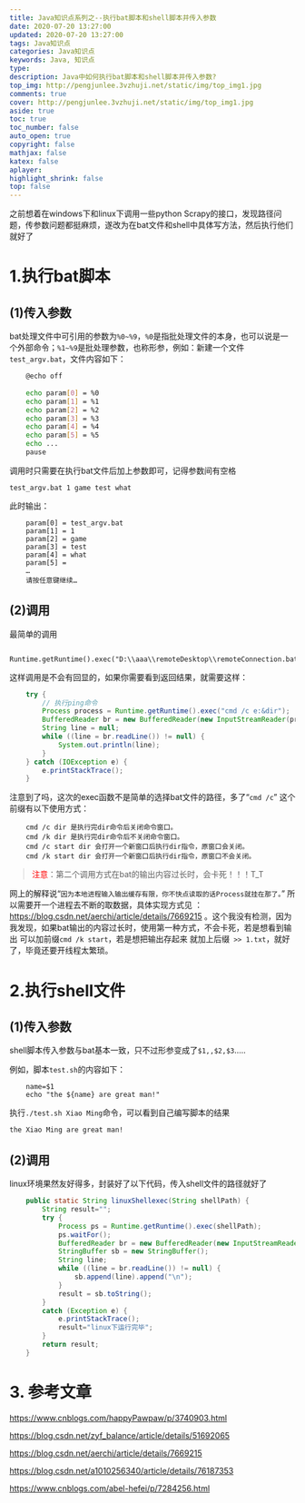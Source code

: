 ```yaml
---
title: Java知识点系列之--执行bat脚本和shell脚本并传入参数
date: 2020-07-20 13:27:00
updated: 2020-07-20 13:27:00
tags: Java知识点
categories: Java知识点
keywords: Java, 知识点
type: 
description: Java中如何执行bat脚本和shell脚本并传入参数?
top_img: http://pengjunlee.3vzhuji.net/static/img/top_img1.jpg
comments: true
cover: http://pengjunlee.3vzhuji.net/static/img/top_img1.jpg
aside: true
toc: true
toc_number: false
auto_open: true
copyright: false
mathjax: false
katex: false
aplayer:
highlight_shrink: false
top: false
---
```

之前想着在windows下和linux下调用一些python Scrapy的接口，发现路径问题，传参数问题都挺麻烦，遂改为在bat文件和shell中具体写方法，然后执行他们就好了

# 1.执行bat脚本
## (1)传入参数
bat处理文件中可引用的参数为`%0~%9`，`%0`是指批处理文件的本身，也可以说是一个外部命令；`%1~%9`是批处理参数，也称形参，例如：新建一个文件`test_argv.bat`，文件内容如下： 
```Bash
	@echo off
	 
	echo param[0] = %0
	echo param[1] = %1
	echo param[2] = %2
	echo param[3] = %3
	echo param[4] = %4
	echo param[5] = %5
	echo ...
	pause
```
调用时只需要在执行bat文件后加上参数即可，记得参数间有空格
```
test_argv.bat 1 game test what
```
此时输出：
```
	param[0] = test_argv.bat 
	param[1] = 1 
	param[2] = game 
	param[3] = test 
	param[4] = what 
	param[5] = 
	… 
	请按任意键继续…
```

## (2)调用
最简单的调用
```
	Runtime.getRuntime().exec("D:\\aaa\\remoteDesktop\\remoteConnection.bat");
```
这样调用是不会有回显的，如果你需要看到返回结果，就需要这样：
```Java
	try {
        // 执行ping命令
        Process process = Runtime.getRuntime().exec("cmd /c e:&dir");
        BufferedReader br = new BufferedReader(new InputStreamReader(process.getInputStream(), Charset.forName("GBK")));
        String line = null;
        while ((line = br.readLine()) != null) {
            System.out.println(line);
		}
	} catch (IOException e) {
	    e.printStackTrace();
	}
```
注意到了吗，这次的exec函数不是简单的选择bat文件的路径，多了“`cmd /c`” 这个前缀有以下使用方式：
```
	cmd /c dir 是执行完dir命令后关闭命令窗口。
	cmd /k dir 是执行完dir命令后不关闭命令窗口。
	cmd /c start dir 会打开一个新窗口后执行dir指令，原窗口会关闭。
	cmd /k start dir 会打开一个新窗口后执行dir指令，原窗口不会关闭。
```
> <font color=red>注意</font>：第二个调用方式在bat的输出内容过长时，会卡死！！！T_T

网上的解释说“`因为本地进程输入输出缓存有限，你不快点读取的话Process就挂在那了。`” 所以需要开一个进程去不断的取数据，具体实现方式见 ：<https://blog.csdn.net/aerchi/article/details/7669215> 。这个我没有检测，因为我发现，如果bat输出的内容过长时，使用第一种方式，不会卡死，若是想看到输出 可以加前缀`cmd /k start`，若是想把输出存起来 就加上后缀` >> 1.txt`，就好了，毕竟还要开线程太繁琐。

# 2.执行shell文件
## (1)传入参数
shell脚本传入参数与bat基本一致，只不过形参变成了`$1,,$2,$3`…..

例如，脚本`test.sh`的内容如下：
```
	name=$1
	echo "the ${name} are great man!"
```
执行`./test.sh Xiao Ming`命令，可以看到自己编写脚本的结果
```
the Xiao Ming are great man!
```

## (2)调用
linux环境果然友好得多，封装好了以下代码，传入shell文件的路径就好了
```Java
	public static String linuxShellexec(String shellPath) {
	    String result="";
	    try {
	        Process ps = Runtime.getRuntime().exec(shellPath);
	        ps.waitFor();
	        BufferedReader br = new BufferedReader(new InputStreamReader(ps.getInputStream()));
	        StringBuffer sb = new StringBuffer();
	        String line;
	        while ((line = br.readLine()) != null) {
	            sb.append(line).append("\n");
	        }
	        result = sb.toString();
	    }
	    catch (Exception e) {
	        e.printStackTrace();
	        result="linux下运行完毕";
	    }
	    return result;
	}
```

# 3. 参考文章

<https://www.cnblogs.com/happyPawpaw/p/3740903.html>

<https://blog.csdn.net/zyf_balance/article/details/51692065>

<https://blog.csdn.net/aerchi/article/details/7669215> 

<https://blog.csdn.net/a1010256340/article/details/76187353>  

<https://www.cnblogs.com/abel-hefei/p/7284256.html> 